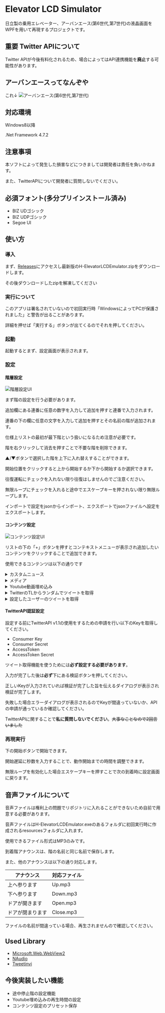 # Elevator LCD Simulator

日立製の乗用エレベーター、アーバンエース(第6世代,第7世代)の液晶画面をWPFを用いて再現するプロジェクトです。

## 重要 Twitter APIについて

Twitter APIが今後有料化されるため、場合によってはAPI連携機能を**廃止**する可能性があります。


## アーバンエースってなんぞや
これ↓
![アーバンエース(第6世代,第7世代)](https://github.com/Lausiv1024/H-ElevatorLCDEmulator/blob/master/doc/urban_Ace.png)

## 対応環境
Windows8以降

.Net Framework 4.7.2

## 注意事項
本ソフトによって発生した損害などにつきましては開発者は責任を負いかねます。

また、TwitterAPIについて開発者に質問しないでください。

## 必須フォント(多分プリインストール済み)
- BIZ UDゴシック
- BIZ UDPゴシック
- Segoe UI


## 使い方
### 導入
まず、[Releases](https://github.com/Lausiv1024/H-ElevatorLCDEmulator/releases)にアクセスし最新版のH-ElevatorLCDEmulator.zipをダウンロードします。

その後ダウンロードしたzipを解凍してください
### 実行について
このアプリは署名されていないので初回実行時「WindowsによってPCが保護されました」と警告が出ることがあります。

詳細を押せば「実行する」ボタンが出てくるのでそれを押してください。

### 起動

起動するとまず、設定画面が表示されます。

### 設定
#### 階層設定
![階層設定UI](https://github.com/Lausiv1024/H-ElevatorLCDEmulator/blob/master/doc/SettingUI_0.png)

まず階の設定を行う必要があります。

追加欄にある連番に任意の数字を入力して追加を押すと連番で入力されます。

連番の下の欄に任意の文字を入力して追加を押すとその名前の階が追加されます。

仕様上リストの最初が最下階という扱いになるため注意が必要です。

階を右クリックして消去を押すことで不要な階を削除できます。

▲/▼ボタンで選択した階を上下に入れ替えすることができます。

開始位置をクリックすると上から開始するか下から開始するか選択できます。

往復運転にチェックを入れない限り往復はしませんのでご注意ください。

無限ループにチェックを入れると途中でエスケープキーを押されない限り無限ループします。

インポートで設定をjsonからインポート、エクスポートでjsonファイルへ設定をエクスポートします。

#### コンテンツ設定
![コンテンツ設定UI](https://github.com/Lausiv1024/H-ElevatorLCDEmulator/blob/master/doc/SettingUI_0_0.png)

リストの下の「+」ボタンを押すとコンテキストメニューが表示され追加したいコンテンツをクリックすることで追加できます。

使用できるコンテンツは以下の通りです

<details><summary>カスタムニュース</summary>



独自のニュースを表示できます。

![実際のニュース表示](https://github.com/Lausiv1024/H-ElevatorLCDEmulator/blob/master/doc/News.png)

本文は改行が可能です。

提供元は下に表示されます。
</details>

<details><summary>メディア</summary>


基本的にWebViewで表示できるものは何でも表示できます。

例：ページやメディア
</details>

<details><summary>Youtube動画埋め込み</summary>


http://youtube.com/watch?v=動画ID
の動画IDを入力します

一部再生できない動画がありますがご了承ください
</details>

<details><summary>TwitterのTLからランダムでツイートを取得</summary>


API認証が**必須**です。

タイムライン上からランダムでツイートを取得します。

メディア付きツイートやリツイート、文字数が多いツイートは取得しません。
</details>

<details><summary>設定したユーザーのツイートを取得</summary>


API認証が**必須**です

ユーザーIDの欄にユーザーのIDを入力します。

設定したユーザーのツイートをランダムで取得します。

メディア付きツイートやリツイート、文字数が多いツイートは取得しません。
</details>


#### TwitterAPI認証設定
設定する前にTwitterAPI v1.1の使用をするための申請を行い以下のKeyを取得してください。

- Consumer Key
- Consumer Secret
- AccessToken
- AccessToken Secret

ツイート取得機能を使うためには**必ず設定する必要があります**。

入力が完了した後は**必ず**下にある検証ボタンを押してください。

正しいKeyが入力されていれば検証が完了した旨を伝えるダイアログが表示され検証が完了します。

失敗した場合エラーダイアログが表示されるのでKeyが間違っていないか、APIの申請が通っているか確認してください。

TwitterAPIに関することで**私に質問しないでください**。~~大事なことなので2回言いました~~

### 再現実行
下の開始ボタンで開始できます。

開始遅延に秒数を入力することで、動作開始までの時間を調整できます。

無限ループを有効化した場合エスケープキーを押すことで次の到着時に設定画面に戻ります。

## 音声ファイルについて
音声ファイルは権利上の問題でリポジトリに入れることができないため自前で用意する必要があります。

音声ファイルはH-ElevatorLCDEmulator.exeのあるフォルダに初回実行時に作成されるresourcesフォルダに入れます。

使用できるファイル形式はMP3のみです。

到着階アナウンスは、階の名前と同じ名前で保存します。

また、他のアナウンスは以下の通り対応します。

|アナウンス|対応ファイル|
|----------|------------|
|上へ参ります|Up.mp3|
|下へ参ります|Down.mp3|
|ドアが開きます|Open.mp3|
|ドアが閉まります|Close.mp3|

ファイルの名前が間違っている場合、再生されませんので確認してください。

## Used Library
- [Microsoft.Web.WebView2](https://aka.ms/webview)
- [NAudio](https://github.com/naudio/NAudio)
- [Tweetinvi](https://github.com/linvi/tweetinvi)

## 今後実装したい機能

- 途中停止階の設定機能
- Youtube埋め込みの再生時間の設定
- コンテンツ設定のプリセット保存
